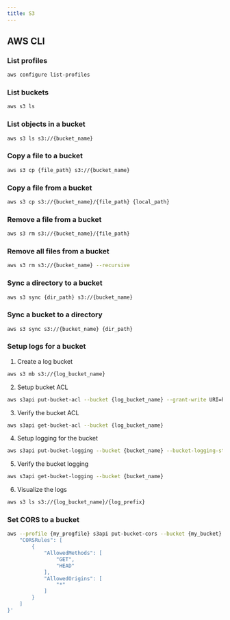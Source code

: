 ```yaml
---
title: S3
---
```


## AWS CLI
### List profiles
```bash
aws configure list-profiles
```

### List buckets
```bash
aws s3 ls
```

### List objects in a bucket
```bash
aws s3 ls s3://{bucket_name}
```

### Copy a file to a bucket
```bash
aws s3 cp {file_path} s3://{bucket_name}
```

### Copy a file from a bucket
```bash
aws s3 cp s3://{bucket_name}/{file_path} {local_path}
```

### Remove a file from a bucket
```bash
aws s3 rm s3://{bucket_name}/{file_path}
```

### Remove all files from a bucket
```bash
aws s3 rm s3://{bucket_name} --recursive
```

### Sync a directory to a bucket
```bash
aws s3 sync {dir_path} s3://{bucket_name}
```

### Sync a bucket to a directory
```bash
aws s3 sync s3://{bucket_name} {dir_path}
```

### Setup logs for a bucket
1. Create a log bucket
```bash
aws s3 mb s3://{log_bucket_name}
```
2. Setup bucket ACL
```bash
aws s3api put-bucket-acl --bucket {log_bucket_name} --grant-write URI=http://acs.amazonaws.com/groups/s3/LogDelivery --grant-read-acp URI=http://acs.amazonaws.com/groups/s3/LogDelivery
````
3. Verify the bucket ACL
```bash
aws s3api get-bucket-acl --bucket {log_bucket_name}
````
4. Setup logging for the bucket
```bash
aws s3api put-bucket-logging --bucket {bucket_name} --bucket-logging-status '{"LoggingEnabled": {"TargetBucket": "{log_bucket_name}", "TargetPrefix": "{log_prefix}/"}}'
````
5. Verify the bucket logging
```bash
aws s3api get-bucket-logging --bucket {bucket_name}
```
6. Visualize the logs
```bash
aws s3 ls s3://{log_bucket_name}/{log_prefix}
```

### Set CORS to a bucket
```bash
aws --profile {my_progfile} s3api put-bucket-cors --bucket {my_bucket} --cors-configuration '{
    "CORSRules": [
        {
            "AllowedMethods": [
                "GET",
                "HEAD"
            ],
            "AllowedOrigins": [
                "*"
            ]
        }
    ]
}'
```
